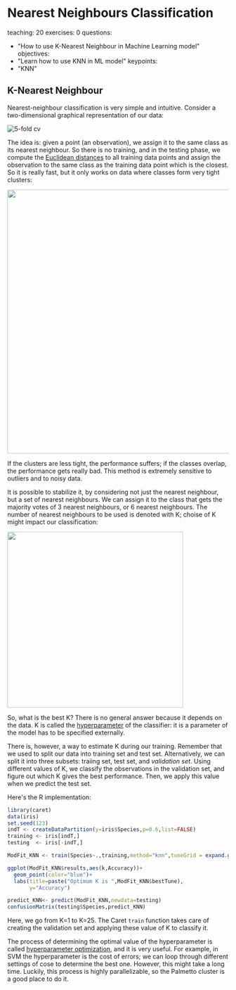 # Nearest Neighbours Classification

teaching: 20
exercises: 0
questions:
- "How to use K-Nearest Neighbour in Machine Learning model"
objectives:
- "Learn how to use KNN in ML model"
keypoints:
- "KNN"

## K-Nearest Neighbour

Nearest-neighbour classification is very simple and intuitive. Consider a two-dimensional graphical representation of our data:

![5-fold cv](../fig/r_ml/twoclasses.png)


The idea is: given a point (an observation), we assign it to the same class as its nearest neighbour. So there is no training, and in the testing phase, we compute the [Euclidean distances](https://en.wikipedia.org/wiki/Euclidean_distance) to all training data points and assign the observation to the same class as the training data point which is the closest. So it is really fast, but it only works on data where classes form very tight clusters:

<img src="https://user-images.githubusercontent.com/43855029/114582045-3d043480-9c4e-11eb-8698-e1c31840401a.png" width="600" />

If the clusters are less tight, the performance suffers; if the classes overlap, the performance gets really bad. This method is extremely sensitive to outliers and to noisy data.

It is possible to stabilize it, by considering not just the nearest neighbour, but a set of nearest neighbours. We can assign it to the class that gets the majority votes of 3 nearest neighbours, or 6 nearest neighbours. The number of nearest neighbours to be used is denoted with K; choise of K might impact our classification:

<img src="https://user-images.githubusercontent.com/43855029/114582162-573e1280-9c4e-11eb-8a17-e0d91a38452e.png" width="400" />

So, what is the best K? There is no general answer because it depends on the data. K is called the [hyperparameter](https://en.wikipedia.org/wiki/Hyperparameter_(machine_learning)) of the classifier: it is a parameter of the model has to be specified externally. 

There is, however, a way to estimate K during our training. Remember that we used to split our data into training set and test set. Alternatively, we can split it into three subsets: traiing set, test set, and *validation set*. Using different values of K, we classify the observations in the validation set, and figure out which K gives the best performance. Then, we apply this value when we predict the test set.

Here's the R implementation:

```r
library(caret)
data(iris)
set.seed(123)
indT <- createDataPartition(y=iris$Species,p=0.6,list=FALSE)
training <- iris[indT,]
testing  <- iris[-indT,]

ModFit_KNN <- train(Species~.,training,method="knn",tuneGrid = expand.grid(k = 1:25))

ggplot(ModFit_KNN$results,aes(k,Accuracy))+
  geom_point(color="blue")+
  labs(title=paste("Optimum K is ",ModFit_KNN$bestTune),
       y="Accuracy")

predict_KNN<- predict(ModFit_KNN,newdata=testing)
confusionMatrix(testing$Species,predict_KNN)
```

Here, we go from K=1 to K=25. The Caret `train` function takes care of creating the validation set and applying these value of K to classify it.

The process of determining the optimal value of the hyperparameter is called [hyperparameter optimization](https://en.wikipedia.org/wiki/Hyperparameter_optimization), and it is very useful. For example, in SVM the hyperparameter is the cost of errors; we can loop through different settings of cose to determine the best one. However, this might take a long time. Luckily, this process is highly parallelizable, so the Palmetto cluster is a good place to do it.

